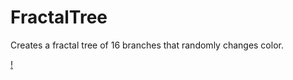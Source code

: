 # FractalTree
Creates a fractal tree of 16 branches that randomly changes color.

[!](https://github.com/willmac321/FractalTree/edit/master/FractalTree.gif)
